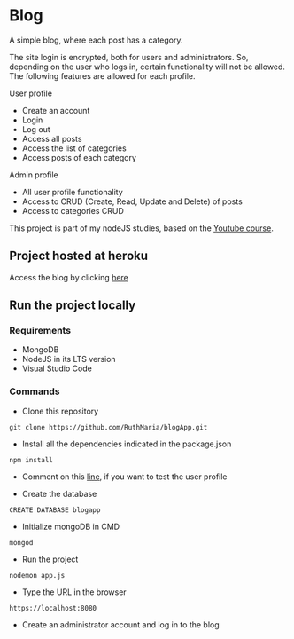 # Blog 

A simple blog, where each post has a category.

The site login is encrypted, both for users and administrators. So, depending on the user who logs in, certain functionality will not be allowed. The following features are allowed for each profile.


User profile
- Create an account
- Login
- Log out
- Access all posts
- Access the list of categories
- Access posts of each category

Admin profile
- All user profile functionality
- Access to CRUD (Create, Read, Update and Delete) of posts
- Access to categories CRUD

This project is part of my nodeJS studies, based on the [Youtube course](https://www.youtube.com/playlist?list=PLJ_KhUnlXUPtbtLwaxxUxHqvcNQndmI4B).


## Project hosted at heroku

Access the blog by clicking [here](https://aqueous-fjord-54281.herokuapp.com/)


## Run the project locally

### Requirements
- MongoDB
- NodeJS in its LTS version
- Visual Studio Code

### Commands

- Clone this repository

```
git clone https://github.com/RuthMaria/blogApp.git
```

- Install all the dependencies indicated in the package.json

```
npm install 
```

-  Comment on this [line](https://github.com/RuthMaria/blogApp/blob/master/routes/user.js#L42), if you want to test the user profile

- Create the database

```
CREATE DATABASE blogapp
```

- Initialize mongoDB in CMD

```
mongod
```

- Run the project

```
nodemon app.js
```

- Type the URL in the browser

```
https://localhost:8080
```

- Create an administrator account and log in to the blog

